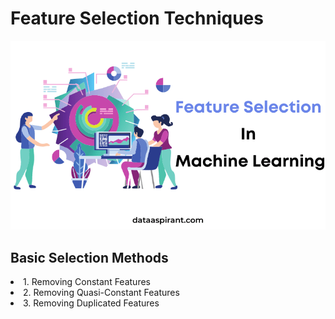 # Feature Selection Techniques

![](images/fs.png)

## Basic Selection Methods

<li> 1. Removing Constant Features
<li> 2. Removing Quasi-Constant Features
<li> 3. Removing Duplicated Features
